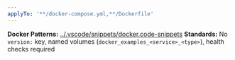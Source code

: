 ```yaml
---
applyTo: '**/docker-compose.yml,**/Dockerfile'
---
```


**Docker Patterns:** [../.vscode/snippets/docker.code-snippets](../../.vscode/snippets/docker.code-snippets)
**Standards:** No `version:` key, named volumes (`docker_examples_<service>_<type>`), health checks required
